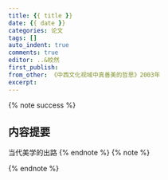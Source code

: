 ```yaml
---
title: {{ title }}
date: {{ date }}
categories: 论文
tags: []
auto_indent: true
comments: true
editor: ..&皎然
first_publish:
from_other: 《中西文化视域中真善美的哲思》2003年
excerpt:
---
```

{% note success %}
## 内容提要
当代美学的出路
{% endnote %}
{% note %}

{% endnote %}
